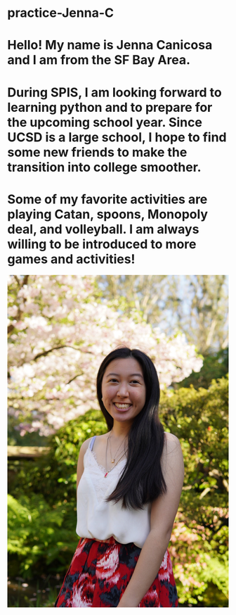 # practice-Jenna-C
# Hello! My name is Jenna Canicosa and I am from the SF Bay Area. 
# During SPIS, I am looking forward to learning python and to prepare for the upcoming school year. Since UCSD is a large school, I hope to find some new friends to make the transition into college smoother.
# Some  of my favorite activities are playing Catan, spoons, Monopoly deal, and volleyball. I am always willing to be introduced to more games and activities!

![me](jenna-c.JPG)
